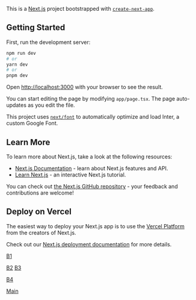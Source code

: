 This is a [Next.js](https://nextjs.org/) project bootstrapped with [`create-next-app`](https://github.com/vercel/next.js/tree/canary/packages/create-next-app).

## Getting Started

First, run the development server:

```bash
npm run dev
# or
yarn dev
# or
pnpm dev
```

Open [http://localhost:3000](http://localhost:3000) with your browser to see the result.

You can start editing the page by modifying `app/page.tsx`. The page auto-updates as you edit the file.

This project uses [`next/font`](https://nextjs.org/docs/basic-features/font-optimization) to automatically optimize and load Inter, a custom Google Font.

## Learn More

To learn more about Next.js, take a look at the following resources:

- [Next.js Documentation](https://nextjs.org/docs) - learn about Next.js features and API.
- [Learn Next.js](https://nextjs.org/learn) - an interactive Next.js tutorial.

You can check out [the Next.js GitHub repository](https://github.com/vercel/next.js/) - your feedback and contributions are welcome!

## Deploy on Vercel

The easiest way to deploy your Next.js app is to use the [Vercel Platform](https://vercel.com/new?utm_medium=default-template&filter=next.js&utm_source=create-next-app&utm_campaign=create-next-app-readme) from the creators of Next.js.

Check out our [Next.js deployment documentation](https://nextjs.org/docs/deployment) for more details.

[B1](https://preview.themeforest.net/item/bungee-blog-news-magazine-html5-template/full_screen_preview/22678647?_ga=2.177298598.2057539370.1688678896-914534465.1688678896)

[B2](https://www.devsnews.com/template/bungee/bungee/lifestyle.html)
[B3](https://preview.themeforest.net/item/kester-football-club-sports-news-html-template/full_screen_preview/44872619?_ga=2.172732960.2057539370.1688678896-914534465.1688678896)

[B4](http://preview.themeforest.net/item/sports-cup-bootstrap-3-sporting-html-template/full_screen_preview/7813921?_ga=2.172732960.2057539370.1688678896-914534465.1688678896)

[Main](https://theathletic.com/uk/)